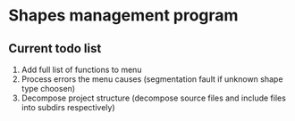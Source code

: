 # Shapes management program

## Current todo list
1. Add full list of functions to menu
2. Process errors the menu causes (segmentation fault if unknown shape type choosen)
3. Decompose project structure (decompose source files and include files into subdirs respectively)